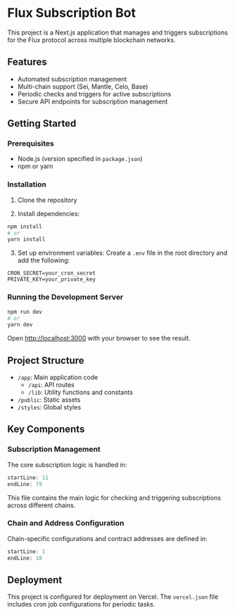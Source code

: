 # Flux Subscription Bot

This project is a Next.js application that manages and triggers subscriptions for the Flux protocol across multiple blockchain networks.

## Features

- Automated subscription management
- Multi-chain support (Sei, Mantle, Celo, Base)
- Periodic checks and triggers for active subscriptions
- Secure API endpoints for subscription management

## Getting Started

### Prerequisites

- Node.js (version specified in `package.json`)
- npm or yarn

### Installation

1. Clone the repository

2. Install dependencies:
```bash
npm install
# or
yarn install
```

3. Set up environment variables:
   Create a `.env` file in the root directory and add the following:

```
CRON_SECRET=your_cron_secret
PRIVATE_KEY=your_private_key
```

### Running the Development Server

```bash
npm run dev
# or
yarn dev
```

Open [http://localhost:3000](http://localhost:3000) with your browser to see the result.

## Project Structure

- `/app`: Main application code
  - `/api`: API routes
  - `/lib`: Utility functions and constants
- `/public`: Static assets
- `/styles`: Global styles

## Key Components

### Subscription Management

The core subscription logic is handled in:

```typescript:flux-subscription-bot/app/api/subscription/route.ts
startLine: 11
endLine: 79
```

This file contains the main logic for checking and triggering subscriptions across different chains.

### Chain and Address Configuration

Chain-specific configurations and contract addresses are defined in:

```typescript:flux-subscription-bot/app/lib/addresses.ts
startLine: 1
endLine: 18
```

## Deployment

This project is configured for deployment on Vercel. The `vercel.json` file includes cron job configurations for periodic tasks.
